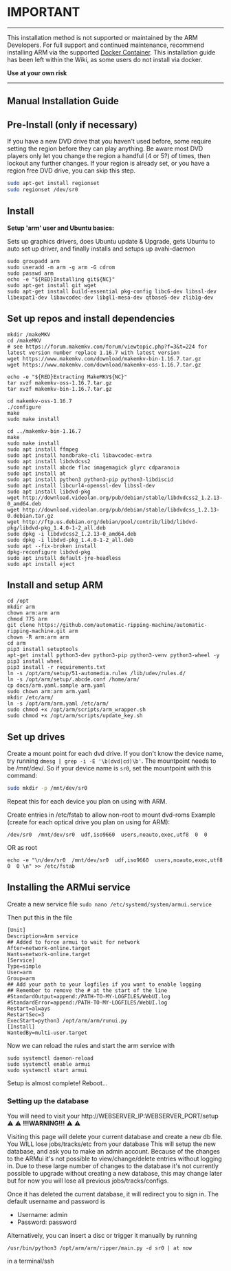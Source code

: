 # IMPORTANT

***
This installation method is not supported or maintained by the ARM Developers.
For full support and continued maintenance,
recommend installing ARM via the supported [Docker Container](https://github.com/automatic-ripping-machine/automatic-ripping-machine/wiki/docker).
This installation guide has been left within the Wiki, as some users do not install via docker.

**Use at your own risk** 

***

## Manual Installation Guide

## Pre-Install (only if necessary)

If you have a new DVD drive that you haven't used before, some require setting the region before they can play anything.  Be aware most DVD players only let you change the region a handful (4 or 5?) of times, then lockout any further changes.  If your region is already set, or you have a region free DVD drive, you can skip this step.

```bash
sudo apt-get install regionset
sudo regionset /dev/sr0
```

## Install

**Setup 'arm' user and Ubuntu basics:**

Sets up graphics drivers, does Ubuntu update & Upgrade, gets Ubuntu to auto set up driver, and finally installs and setups up avahi-daemon
```
sudo groupadd arm
sudo useradd -m arm -g arm -G cdrom
sudo passwd arm
echo -e "${RED}Installing git${NC}"
sudo apt-get install git wget
sudo apt-get install build-essential pkg-config libc6-dev libssl-dev libexpat1-dev libavcodec-dev libgl1-mesa-dev qtbase5-dev zlib1g-dev

```

## Set up repos and install dependencies

```
mkdir /makeMKV
cd /makeMKV
# see https://forum.makemkv.com/forum/viewtopic.php?f=3&t=224 for latest version number replace 1.16.7 with latest version
wget https://www.makemkv.com/download/makemkv-bin-1.16.7.tar.gz
wget https://www.makemkv.com/download/makemkv-oss-1.16.7.tar.gz

echo -e "${RED}Extracting MakeMKV${NC}"
tar xvzf makemkv-oss-1.16.7.tar.gz
tar xvzf makemkv-bin-1.16.7.tar.gz

cd makemkv-oss-1.16.7
./configure
make
sudo make install

cd ../makemkv-bin-1.16.7
make
sudo make install
sudo apt install ffmpeg
sudo apt install handbrake-cli libavcodec-extra
sudo apt install libdvdcss2
sudo apt install abcde flac imagemagick glyrc cdparanoia
sudo apt install at
sudo apt install python3 python3-pip python3-libdiscid
sudo apt install libcurl4-openssl-dev libssl-dev  
sudo apt install libdvd-pkg
wget http://download.videolan.org/pub/debian/stable/libdvdcss2_1.2.13-0_amd64.deb
wget http://download.videolan.org/pub/debian/stable/libdvdcss_1.2.13-0.debian.tar.gz
wget http://ftp.us.debian.org/debian/pool/contrib/libd/libdvd-pkg/libdvd-pkg_1.4.0-1-2_all.deb
sudo dpkg -i libdvdcss2_1.2.13-0_amd64.deb
sudo dpkg -i libdvd-pkg_1.4.0-1-2_all.deb
sudo apt --fix-broken install
dpkg-reconfigure libdvd-pkg
sudo apt install default-jre-headless
sudo apt install eject

```

## Install and setup ARM

```
cd /opt
mkdir arm
chown arm:arm arm
chmod 775 arm
git clone https://github.com/automatic-ripping-machine/automatic-ripping-machine.git arm
chown -R arm:arm arm
cd arm
pip3 install setuptools
apt-get install python3-dev python3-pip python3-venv python3-wheel -y
pip3 install wheel
pip3 install -r requirements.txt 
ln -s /opt/arm/setup/51-automedia.rules /lib/udev/rules.d/
ln -s /opt/arm/setup/.abcde.conf /home/arm/
cp docs/arm.yaml.sample arm.yaml
sudo chown arm:arm arm.yaml
mkdir /etc/arm/
ln -s /opt/arm/arm.yaml /etc/arm/
sudo chmod +x /opt/arm/scripts/arm_wrapper.sh
sudo chmod +x /opt/arm/scripts/update_key.sh

```

## Set up drives

  Create a mount point for each dvd drive.
  If you don't know the device name, try running `dmesg | grep -i -E '\b(dvd|cd)\b'`.  The mountpoint needs to be /mnt/dev/<device name>.
  So if your device name is `sr0`, set the mountpoint with this command:
  ```bash
  sudo mkdir -p /mnt/dev/sr0
  ```
  Repeat this for each device you plan on using with ARM.

  Create entries in /etc/fstab to allow non-root to mount dvd-roms
  Example (create for each optical drive you plan on using for ARM):
  ```
  /dev/sr0  /mnt/dev/sr0  udf,iso9660  users,noauto,exec,utf8  0  0
  ```
  OR as root
  ```
  echo -e "\n/dev/sr0  /mnt/dev/sr0  udf,iso9660  users,noauto,exec,utf8  0  0 \n" >> /etc/fstab
  ```

## Installing the ARMui service
Create a new service file
```sudo nano /etc/systemd/system/armui.service ``` 

Then put this in the file
```
[Unit]
Description=Arm service
## Added to force armui to wait for network
After=network-online.target
Wants=network-online.target
[Service]
Type=simple
User=arm
Group=arm
## Add your path to your logfiles if you want to enable logging
## Remember to remove the # at the start of the line
#StandardOutput=append:/PATH-TO-MY-LOGFILES/WebUI.log
#StandardError=append:/PATH-TO-MY-LOGFILES/WebUI.log
Restart=always
RestartSec=3
ExecStart=python3 /opt/arm/arm/runui.py
[Install]
WantedBy=multi-user.target
```

Now we can reload the rules and start the arm service with
```
sudo systemctl daemon-reload
sudo systemctl enable armui
sudo systemctl start armui
```




Setup is almost complete! Reboot...

### Setting up the database
You will need to visit your http://WEBSERVER_IP:WEBSERVER_PORT/setup  
							&#x26A0; &#x26A0; **!!!WARNING!!!** &#x26A0; &#x26A0;  					

Visiting this page will delete your current database and create a new db file. You WILL lose jobs/tracks/etc from your database
This will setup the new database, and ask you to make an admin account. Because of the changes to the ARMui it's not possible to view/change/delete entries without logging in. 
Due to these large number of changes to the database it's not currently possible to upgrade without creating a new database, this may change later
but for now you will lose all previous jobs/tracks/configs.

Once it has deleted the current database, it will redirect you to sign in. The default username and password is

- Username: admin 
- Password: password


Alternatively, you can insert a disc or trigger it manually by running 
```
/usr/bin/python3 /opt/arm/arm/ripper/main.py -d sr0 | at now
```
in a terminal/ssh